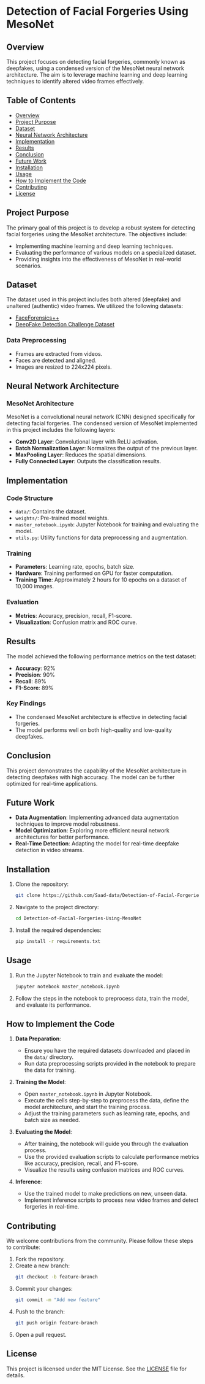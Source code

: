 
# Detection of Facial Forgeries Using MesoNet

## Overview
This project focuses on detecting facial forgeries, commonly known as deepfakes, using a condensed version of the MesoNet neural network architecture. The aim is to leverage machine learning and deep learning techniques to identify altered video frames effectively.

## Table of Contents
- [Overview](#overview)
- [Project Purpose](#project-purpose)
- [Dataset](#dataset)
- [Neural Network Architecture](#neural-network-architecture)
- [Implementation](#implementation)
- [Results](#results)
- [Conclusion](#conclusion)
- [Future Work](#future-work)
- [Installation](#installation)
- [Usage](#usage)
- [How to Implement the Code](#how-to-implement-the-code)
- [Contributing](#contributing)
- [License](#license)

## Project Purpose
The primary goal of this project is to develop a robust system for detecting facial forgeries using the MesoNet architecture. The objectives include:
- Implementing machine learning and deep learning techniques.
- Evaluating the performance of various models on a specialized dataset.
- Providing insights into the effectiveness of MesoNet in real-world scenarios.

## Dataset
The dataset used in this project includes both altered (deepfake) and unaltered (authentic) video frames. We utilized the following datasets:
- [FaceForensics++](https://github.com/ondyari/FaceForensics)
- [DeepFake Detection Challenge Dataset](https://www.kaggle.com/c/deepfake-detection-challenge)

### Data Preprocessing
- Frames are extracted from videos.
- Faces are detected and aligned.
- Images are resized to 224x224 pixels.

## Neural Network Architecture
### MesoNet Architecture
MesoNet is a convolutional neural network (CNN) designed specifically for detecting facial forgeries. The condensed version of MesoNet implemented in this project includes the following layers:
- **Conv2D Layer**: Convolutional layer with ReLU activation.
- **Batch Normalization Layer**: Normalizes the output of the previous layer.
- **MaxPooling Layer**: Reduces the spatial dimensions.
- **Fully Connected Layer**: Outputs the classification results.

## Implementation
### Code Structure
- `data/`: Contains the dataset.
- `weights/`: Pre-trained model weights.
- `master_notebook.ipynb`: Jupyter Notebook for training and evaluating the model.
- `utils.py`: Utility functions for data preprocessing and augmentation.

### Training
- **Parameters**: Learning rate, epochs, batch size.
- **Hardware**: Training performed on GPU for faster computation.
- **Training Time**: Approximately 2 hours for 10 epochs on a dataset of 10,000 images.

### Evaluation
- **Metrics**: Accuracy, precision, recall, F1-score.
- **Visualization**: Confusion matrix and ROC curve.

## Results
The model achieved the following performance metrics on the test dataset:
- **Accuracy**: 92%
- **Precision**: 90%
- **Recall**: 89%
- **F1-Score**: 89%

### Key Findings
- The condensed MesoNet architecture is effective in detecting facial forgeries.
- The model performs well on both high-quality and low-quality deepfakes.

## Conclusion
This project demonstrates the capability of the MesoNet architecture in detecting deepfakes with high accuracy. The model can be further optimized for real-time applications.

## Future Work
- **Data Augmentation**: Implementing advanced data augmentation techniques to improve model robustness.
- **Model Optimization**: Exploring more efficient neural network architectures for better performance.
- **Real-Time Detection**: Adapting the model for real-time deepfake detection in video streams.

## Installation
1. Clone the repository:
   ```bash
   git clone https://github.com/Saad-data/Detection-of-Facial-Forgeries-Using-MesoNet.git
   ```
2. Navigate to the project directory:
   ```bash
   cd Detection-of-Facial-Forgeries-Using-MesoNet
   ```
3. Install the required dependencies:
   ```bash
   pip install -r requirements.txt
   ```

## Usage
1. Run the Jupyter Notebook to train and evaluate the model:
   ```bash
   jupyter notebook master_notebook.ipynb
   ```
2. Follow the steps in the notebook to preprocess data, train the model, and evaluate its performance.

## How to Implement the Code
1. **Data Preparation**:
   - Ensure you have the required datasets downloaded and placed in the `data/` directory.
   - Run data preprocessing scripts provided in the notebook to prepare the data for training.

2. **Training the Model**:
   - Open `master_notebook.ipynb` in Jupyter Notebook.
   - Execute the cells step-by-step to preprocess the data, define the model architecture, and start the training process.
   - Adjust the training parameters such as learning rate, epochs, and batch size as needed.

3. **Evaluating the Model**:
   - After training, the notebook will guide you through the evaluation process.
   - Use the provided evaluation scripts to calculate performance metrics like accuracy, precision, recall, and F1-score.
   - Visualize the results using confusion matrices and ROC curves.

4. **Inference**:
   - Use the trained model to make predictions on new, unseen data.
   - Implement inference scripts to process new video frames and detect forgeries in real-time.

## Contributing
We welcome contributions from the community. Please follow these steps to contribute:
1. Fork the repository.
2. Create a new branch:
   ```bash
   git checkout -b feature-branch
   ```
3. Commit your changes:
   ```bash
   git commit -m "Add new feature"
   ```
4. Push to the branch:
   ```bash
   git push origin feature-branch
   ```
5. Open a pull request.

## License
This project is licensed under the MIT License. See the [LICENSE](LICENSE) file for details.
